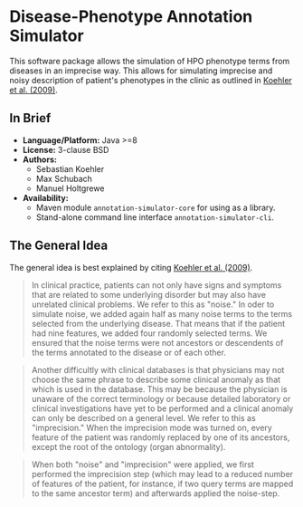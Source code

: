 # Disease-Phenotype Annotation Simulator

This software package allows the simulation of HPO phenotype terms from diseases in an imprecise way.
This allows for simulating imprecise and noisy description of patient's phenotypes in the clinic as outlined in [Koehler et al. (2009)](https://www.ncbi.nlm.nih.gov/pmc/articles/PMC2756558/).

## In Brief

- **Language/Platform:** Java >=8
- **License:** 3-clause BSD
- **Authors:**
    - Sebastian Koehler
    - Max Schubach
    - Manuel Holtgrewe
- **Availability:**
    - Maven module `annotation-simulator-core` for using as a library.
    - Stand-alone command line interface `annotation-simulator-cli`.

## The General Idea

The general idea is best explained by citing [Koehler et al. (2009)](https://www.ncbi.nlm.nih.gov/pmc/articles/PMC2756558/).

> In clinical practice, patients can not only have signs and symptoms that are related to some underlying disorder but may also have unrelated clinical problems.
> We refer to this as "noise."
> In oder to simulate noise, we added again half as many noise terms to the terms selected from the underlying disease.
> That means that if the patient had nine features, we added four randomly selected terms.
> We ensured that the noise terms were not ancestors or descendents of the terms annotated to the disease or of each other.

> Another difficultly with clinical databases is that physicians may not choose the same phrase to describe some clinical anomaly as that which is used in the database.
> This may be because the physician is unaware of the correct terminology or because detailed laboratory or clinical investigations have yet to be performed and a clinical anomaly can only be described on a general level.
> We refer to this as "imprecision."
> When the imprecision mode was turned on, every feature of the patient was randomly replaced by one of its ancestors, except the root of the ontology (organ abnormality).

> When both "noise" and "imprecision" were applied, we first performed the imprecision step (which may lead to a reduced number of features of the patient, for instance, if two query terms are mapped to the same ancestor term) and afterwards applied the noise-step.
